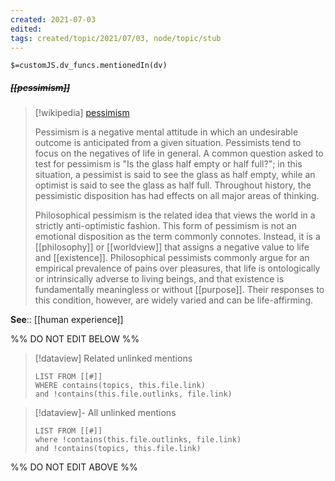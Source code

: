 ```yaml
---
created: 2021-07-03
edited: 
tags: created/topic/2021/07/03, node/topic/stub
---
```

`$=customJS.dv_funcs.mentionedIn(dv)`

##### <s class="topic-title">[[pessimism]]</s>

> [!wikipedia] [pessimism](https://en.wikipedia.org/wiki/Pessimism)
> 
> Pessimism is a negative mental attitude in which an undesirable outcome is anticipated from a given situation. Pessimists tend to focus on the negatives of life in general. A common question asked to test for pessimism is "Is the glass half empty or half full?"; in this situation, a pessimist is said to see the glass as half empty, while an optimist is said to see the glass as half full. Throughout history, the pessimistic disposition has had effects on all major areas of thinking.
> 
> Philosophical pessimism is the related idea that views the world in a strictly anti-optimistic fashion. This form of pessimism is not an emotional disposition as the term commonly connotes. Instead, it is a [[philosophy]] or [[worldview]] that assigns a negative value to life and [[existence]]. Philosophical pessimists commonly argue for an empirical prevalence of pains over pleasures, that life is ontologically or intrinsically adverse to living beings, and that existence is fundamentally meaningless or without [[purpose]]. Their responses to this condition, however, are widely varied and can be life-affirming.
>


**See**:: [[human experience]]


%% DO NOT EDIT BELOW %%
> [!dataview] Related unlinked mentions
> ```dataview
> LIST FROM [[#]]
> WHERE contains(topics, this.file.link)
> and !contains(this.file.outlinks, file.link)
> ```
 
> [!dataview]- All unlinked mentions
> ```dataview
> LIST FROM [[#]]
> where !contains(this.file.outlinks, file.link)
> and !contains(topics, this.file.link)
> ```

%% DO NOT EDIT ABOVE %%